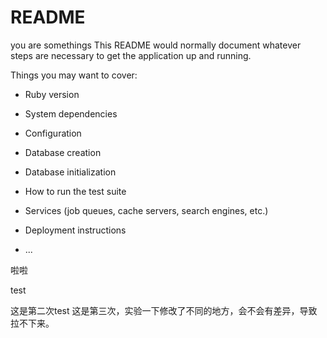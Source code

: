 # README
you are somethings
This README would normally document whatever steps are necessary to get the
application up and running.

Things you may want to cover:

* Ruby version

* System dependencies

* Configuration

* Database creation

* Database initialization

* How to run the test suite

* Services (job queues, cache servers, search engines, etc.)

* Deployment instructions

* ...

啦啦

test

这是第二次test
这是第三次，实验一下修改了不同的地方，会不会有差异，导致拉不下来。
